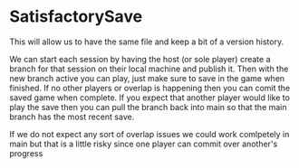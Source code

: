 # SatisfactorySave

This will allow us to have the same file and keep a bit of a version history.

We can start each session by having the host (or sole player) create a branch for that session on their local machine and publish it. Then with the new branch active you can play, just make sure to save in the game when finished. If no other players or overlap is happening then you can comit the saved game when complete. If you expect that another player would like to play the save then you can pull the branch back into main so that the main branch has the most recent save.

If we do not expect any sort of overlap issues we could work comlpetely in main but that is a little risky since one player can commit over another's progress
